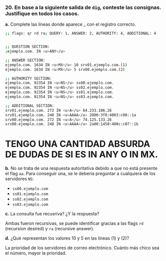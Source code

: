 ### 20. En base a la siguiente salida de ```dig```, conteste las consignas. Justifique en todos los casos.

<b>a.</b> Complete las líneas donde aparece _ con el registro correcto.

```bash
;; flags: qr rd ra; QUERY: 1, ANSWER: 2, AUTHORITY: 4, ADDITIONAL: 4


;; QUESTION SECTION:
;ejemplo.com. IN <u>ANY</u>

;; ANSWER SECTION:
ejemplo.com. 1634 IN <u>MX</u> 10 srv01.ejemplo.com.(1)
ejemplo.com. 1634 IN <u>MX</u> 5 srv00.ejemplo.com.(2)

;; AUTHORITY SECTION:
ejemplo.com. 92354 IN <u>NS</u> ss00.ejemplo.com.
ejemplo.com. 92354 IN <u>NS</u> ss02.ejemplo.com.
ejemplo.com. 92354 IN <u>NS</u> ss01.ejemplo.com.
ejemplo.com. 92354 IN <u>NS</u> ss03.ejemplo.com.

;; ADDITIONAL SECTION:
srv01.ejemplo.com. 272 IN <u>A</u> 64.233.186.26
srv01.ejemplo.com. 240 IN <u>AAAA</u> 2800:3f0:4003:c00::1a
srv00.ejemplo.com. 272 IN <u>A</u> 74.125.133.26
srv00.ejemplo.com. 240 IN <u>AAAA</u> 2a00:1450:400c:c07::1b
```

# TENGO UNA CANTIDAD ABSURDA DE DUDAS DE SI ES IN ANY O IN MX.

<b>b.</b> No se trata de una respuesta autoritativa debido a que no está presente el flag ```aa```. Para conseguir una, se le debería preguntar a cualquiera de los servidores ```NS```:

- ```ss00.ejemplo.com```
- ```ss01.ejemplo.com```
- ```ss02.ejemplo.com```
- ```ss03.ejemplo.com```

<b>c.</b> La consulta fue recusriva? ¿Y la respuesta?

Ambas fueron recursivas, se puede identificar gracias a las flags ```rd``` (recursion desired) y ```ra``` (recursive answer).

<b>d.</b> ¿Qué representan los valores 10 y 5 en las líneas (1) y (2)?

La prioridad de los servidores de correo electrónico. Cuánto más chico sea el número, mayor la prioridad.